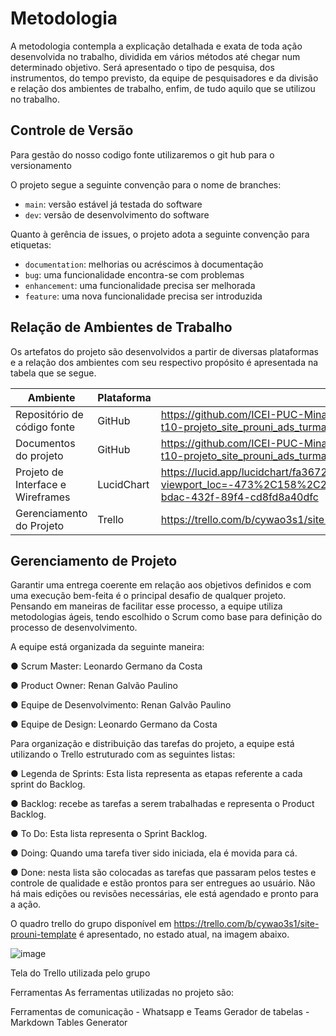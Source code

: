 
# Metodologia

A metodologia contempla a explicação detalhada e exata de toda ação desenvolvida no trabalho, dividida em vários métodos até chegar num determinado objetivo. Será apresentado o tipo de pesquisa, dos instrumentos, do tempo previsto, da equipe de pesquisadores e da divisão e relação dos ambientes de trabalho, enfim, de tudo aquilo que se utilizou no trabalho.

## Controle de Versão

Para gestão do nosso codigo fonte utilizaremos o git hub para o versionamento

O projeto segue a seguinte convenção para o nome de branches:

- `main`: versão estável já testada do software
- `dev`: versão de desenvolvimento do software

Quanto à gerência de issues, o projeto adota a seguinte convenção para
etiquetas:

- `documentation`: melhorias ou acréscimos à documentação
- `bug`: uma funcionalidade encontra-se com problemas
- `enhancement`: uma funcionalidade precisa ser melhorada
- `feature`: uma nova funcionalidade precisa ser introduzida


## Relação de Ambientes de Trabalho

Os artefatos do projeto são desenvolvidos a partir de diversas plataformas e a relação dos ambientes com seu respectivo propósito é apresentada na tabela que se segue.

| Ambiente                          | Plataforma | Link de Acesso                                                                                               |
|-----------------------------------|------------|--------------------------------------------------------------------------------------------------------------|
| Repositório de código fonte       | GitHub     | https://github.com/ICEI-PUC-Minas-PMV-ADS/pmv-ads-2022-2-e1-proj-web-t10-projeto_site_prouni_ads_turma10.git |
| Documentos do projeto             | GitHub     | https://github.com/ICEI-PUC-Minas-PMV-ADS/pmv-ads-2022-2-e1-proj-web-t10-projeto_site_prouni_ads_turma10.git |
| Projeto de Interface e Wireframes | LucidChart | https://lucid.app/lucidchart/fa367202-50c4-4727-93e4-8da13ce2b24a/edit?viewport_loc=-473%2C158%2C2004%2C820%2C0_0&invitationId=inv_68423b93-bdac-432f-89f4-cd8fd8a40dfc                                                                                                             |
| Gerenciamento do Projeto          | Trello     | https://trello.com/b/cywao3s1/site-prouni-template                                                           |


## Gerenciamento de Projeto

Garantir uma entrega coerente em relação aos objetivos definidos e com uma execução bem-feita é o principal desafio de qualquer projeto. Pensando em maneiras de facilitar esse processo, a equipe utiliza metodologias ágeis, tendo escolhido o Scrum como base para definição do processo de desenvolvimento.

A equipe está organizada da seguinte maneira:

●	Scrum Master: Leonardo Germano da Costa

●	Product Owner: Renan Galvão Paulino

●	Equipe de Desenvolvimento: Renan Galvão Paulino

●	Equipe de Design: Leonardo Germano da Costa
  
Para organização e distribuição das tarefas do projeto, a equipe está utilizando o Trello estruturado com as seguintes listas: 

●	Legenda de Sprints: Esta lista representa as etapas referente a cada sprint do Backlog. 

●	Backlog: recebe as tarefas a serem trabalhadas e representa o Product Backlog. 

●	To Do: Esta lista representa o Sprint Backlog. 

●	Doing: Quando uma tarefa tiver sido iniciada, ela é movida para cá.

●	Done: nesta lista são colocadas as tarefas que passaram pelos testes e controle de qualidade e estão prontos para ser entregues ao usuário. Não há mais edições ou revisões necessárias, ele está agendado e pronto para a ação.

O quadro trello do grupo disponível em https://trello.com/b/cywao3s1/site-prouni-template é apresentado, no estado atual, na imagem abaixo. 

![image](https://user-images.githubusercontent.com/115284477/196008085-3ebdd71f-e2ae-4153-97ec-64dd1c0266ae.png)

Tela do Trello utilizada pelo grupo

Ferramentas
As ferramentas utilizadas no projeto são:

Ferramentas de comunicação - Whatsapp e Teams
Gerador de tabelas - Markdown Tables Generator

